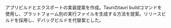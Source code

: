 アプリビルドとエクスポートの実装提案を作成。Tauriのtauri buildコマンドを使用し、プラットフォーム別の実行ファイルを生成する方法を提案。リリースビルドを採用し、デバッグビルドを代替案とした。